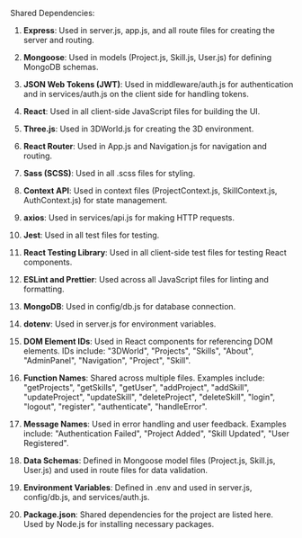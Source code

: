 Shared Dependencies:

1. **Express**: Used in server.js, app.js, and all route files for creating the server and routing.

2. **Mongoose**: Used in models (Project.js, Skill.js, User.js) for defining MongoDB schemas.

3. **JSON Web Tokens (JWT)**: Used in middleware/auth.js for authentication and in services/auth.js on the client side for handling tokens.

4. **React**: Used in all client-side JavaScript files for building the UI.

5. **Three.js**: Used in 3DWorld.js for creating the 3D environment.

6. **React Router**: Used in App.js and Navigation.js for navigation and routing.

7. **Sass (SCSS)**: Used in all .scss files for styling.

8. **Context API**: Used in context files (ProjectContext.js, SkillContext.js, AuthContext.js) for state management.

9. **axios**: Used in services/api.js for making HTTP requests.

10. **Jest**: Used in all test files for testing.

11. **React Testing Library**: Used in all client-side test files for testing React components.

12. **ESLint and Prettier**: Used across all JavaScript files for linting and formatting.

13. **MongoDB**: Used in config/db.js for database connection.

14. **dotenv**: Used in server.js for environment variables.

15. **DOM Element IDs**: Used in React components for referencing DOM elements. IDs include: "3DWorld", "Projects", "Skills", "About", "AdminPanel", "Navigation", "Project", "Skill".

16. **Function Names**: Shared across multiple files. Examples include: "getProjects", "getSkills", "getUser", "addProject", "addSkill", "updateProject", "updateSkill", "deleteProject", "deleteSkill", "login", "logout", "register", "authenticate", "handleError".

17. **Message Names**: Used in error handling and user feedback. Examples include: "Authentication Failed", "Project Added", "Skill Updated", "User Registered".

18. **Data Schemas**: Defined in Mongoose model files (Project.js, Skill.js, User.js) and used in route files for data validation.

19. **Environment Variables**: Defined in .env and used in server.js, config/db.js, and services/auth.js.

20. **Package.json**: Shared dependencies for the project are listed here. Used by Node.js for installing necessary packages.